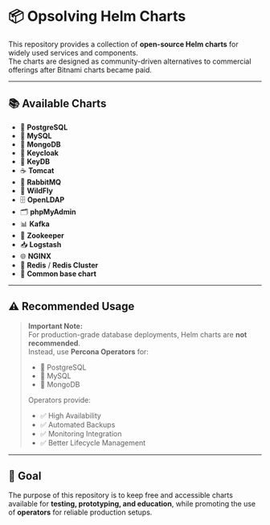 # 📦 Opsolving Helm Charts

This repository provides a collection of **open-source Helm charts** for widely used services and components.  
The charts are designed as community-driven alternatives to commercial offerings after Bitnami charts became paid.

---

## 📚 Available Charts

- 🐘 **PostgreSQL**
- 🐬 **MySQL**
- 🍃 **MongoDB**
- 🦄 **Keycloak**
- 🔑 **KeyDB**
- ☕ **Tomcat**
- 🐇 **RabbitMQ**
- 🧩 **WildFly**
- 🗄️ **OpenLDAP**
- 🗂️ **phpMyAdmin**
- 📊 **Kafka**
- 📡 **Zookeeper**
- 📥 **Logstash**
- 🌐 **NGINX**
- 🔴 **Redis** / **Redis Cluster**
- 🔧 **Common base chart**

---

## ⚠️ Recommended Usage

> **Important Note:**  
> For production-grade database deployments, Helm charts are **not recommended**.  
> Instead, use **Percona Operators** for:
>
> - 🐘 PostgreSQL  
> - 🐬 MySQL  
> - 🍃 MongoDB  
>
> Operators provide:
> - ✅ High Availability  
> - ✅ Automated Backups  
> - ✅ Monitoring Integration  
> - ✅ Better Lifecycle Management  

---

## 🎯 Goal

The purpose of this repository is to keep free and accessible charts available for **testing, prototyping, and education**, while promoting the use of **operators** for reliable production setups.
